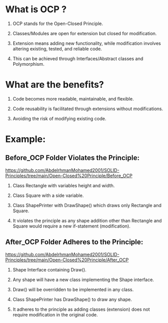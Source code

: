 # What is OCP ?

1. OCP stands for the Open-Closed Principle.

2. Classes/Modules are open for extension but closed for modification.

3. Extension means adding new functionality, while modification involves altering existing, tested, and reliable code.

4. This can be achieved through Interfaces/Abstract classes and Polymorphism.


# What are the benefits?

1. Code becomes more readable, maintainable, and flexible.

2. Code reusability is facilitated through extensions without modifications.

3. Avoiding the risk of modifying existing code.


# Example:

## Before_OCP Folder Violates the Principle:

https://github.com/AbdelrhmanMohamed2001/SOLID-Principles/tree/main/Open-Closed%20Principle/Before_OCP

1. Class Rectangle with variables height and width.

2. Class Square with a side variable.

3. Class ShapePrinter with DrawShape() which draws only Rectangle and Square.

4. It violates the principle as any shape addition other than Rectangle and Square would require a new if-statement (modification).


## After_OCP Folder Adheres to the Principle:

https://github.com/AbdelrhmanMohamed2001/SOLID-Principles/tree/main/Open-Closed%20Principle/After_OCP

1. Shape Interface containing Draw().

2. Any shape will have a new class implementing the Shape interface.

3. Draw() will be overridden to be implemented in any class.

4. Class ShapePrinter has DrawShape() to draw any shape.

5. It adheres to the principle as adding classes (extension) does not require modification in the original code.


